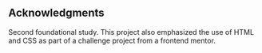 ## Acknowledgments

Second foundational study. This project also emphasized the use of HTML and CSS as part of a challenge project from a frontend mentor.
